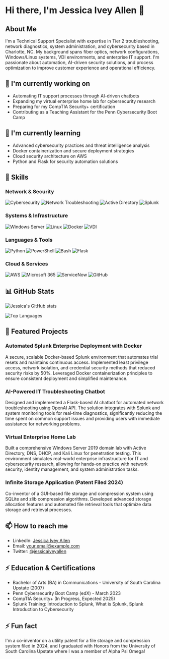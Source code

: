 # Hi there, I'm Jessica Ivey Allen 👋

## About Me
I'm a Technical Support Specialist with expertise in Tier 2 troubleshooting, network diagnostics, system administration, and cybersecurity based in Charlotte, NC. My background spans fiber optics, network configurations, Windows/Linux systems, VDI environments, and enterprise IT support. I'm passionate about automation, AI-driven security solutions, and process optimization to improve customer experience and operational efficiency.

## 🔭 I'm currently working on
- Automating IT support processes through AI-driven chatbots
- Expanding my virtual enterprise home lab for cybersecurity research
- Preparing for my CompTIA Security+ certification
- Contributing as a Teaching Assistant for the Penn Cybersecurity Boot Camp

## 🌱 I'm currently learning
- Advanced cybersecurity practices and threat intelligence analysis
- Docker containerization and secure deployment strategies
- Cloud security architecture on AWS
- Python and Flask for security automation solutions

## 💼 Skills

### Network & Security
![Cybersecurity](https://img.shields.io/badge/-Cybersecurity-2C3E50?style=flat-square&logo=shield&logoColor=white)
![Network Troubleshooting](https://img.shields.io/badge/-Network%20Troubleshooting-0078D7?style=flat-square&logo=cisco&logoColor=white)
![Active Directory](https://img.shields.io/badge/-Active%20Directory-0078D4?style=flat-square&logo=windows&logoColor=white)
![Splunk](https://img.shields.io/badge/-Splunk-000000?style=flat-square&logo=splunk&logoColor=white)

### Systems & Infrastructure
![Windows Server](https://img.shields.io/badge/-Windows%20Server-0078D6?style=flat-square&logo=windows&logoColor=white)
![Linux](https://img.shields.io/badge/-Linux-FCC624?style=flat-square&logo=linux&logoColor=black)
![Docker](https://img.shields.io/badge/-Docker-2496ED?style=flat-square&logo=docker&logoColor=white)
![VDI](https://img.shields.io/badge/-VDI-4285F4?style=flat-square&logo=vmware&logoColor=white)

### Languages & Tools
![Python](https://img.shields.io/badge/-Python-3776AB?style=flat-square&logo=Python&logoColor=white)
![PowerShell](https://img.shields.io/badge/-PowerShell-5391FE?style=flat-square&logo=powershell&logoColor=white)
![Bash](https://img.shields.io/badge/-Bash-4EAA25?style=flat-square&logo=gnu-bash&logoColor=white)
![Flask](https://img.shields.io/badge/-Flask-000000?style=flat-square&logo=flask&logoColor=white)

### Cloud & Services
![AWS](https://img.shields.io/badge/-AWS-232F3E?style=flat-square&logo=amazon-aws&logoColor=white)
![Microsoft 365](https://img.shields.io/badge/-Microsoft%20365-0078D4?style=flat-square&logo=microsoft-office&logoColor=white)
![ServiceNow](https://img.shields.io/badge/-ServiceNow-00A1E0?style=flat-square&logo=servicenow&logoColor=white)
![GitHub](https://img.shields.io/badge/-GitHub-181717?style=flat-square&logo=github&logoColor=white)

## 📊 GitHub Stats

![Jessica's GitHub stats](https://github-readme-stats.vercel.app/api?username=jessicaiveyallen&show_icons=true&theme=radical)

![Top Languages](https://github-readme-stats.vercel.app/api/top-langs/?username=jessicaiveyallen&layout=compact&theme=radical)

## 🚀 Featured Projects

### Automated Splunk Enterprise Deployment with Docker
A secure, scalable Docker-based Splunk environment that automates trial resets and maintains continuous access. Implemented least privilege access, network isolation, and credential security methods that reduced security risks by 50%. Leveraged Docker containerization principles to ensure consistent deployment and simplified maintenance.

### AI-Powered IT Troubleshooting Chatbot
Designed and implemented a Flask-based AI chatbot for automated network troubleshooting using OpenAI API. The solution integrates with Splunk and system monitoring tools for real-time diagnostics, significantly reducing the time spent on common support issues and providing users with immediate assistance for networking problems.

### Virtual Enterprise Home Lab
Built a comprehensive Windows Server 2019 domain lab with Active Directory, DNS, DHCP, and Kali Linux for penetration testing. This environment simulates real-world enterprise infrastructure for IT and cybersecurity research, allowing for hands-on practice with network security, identity management, and system administration tasks.

### Infinite Storage Application (Patent Filed 2024)
Co-inventor of a GUI-based file storage and compression system using SQLite and zlib compression algorithms. Developed advanced storage allocation features and automated file retrieval tools that optimize data storage and retrieval processes.

## 📫 How to reach me

- LinkedIn: [Jessica Ivey Allen](https://www.linkedin.com/in/jessicaiveyallen/)
- Email: your.email@example.com
- Twitter: [@jessicaiveyallen](https://twitter.com/jessicaiveyallen)

## ⚡ Education & Certifications

- Bachelor of Arts (BA) in Communications - University of South Carolina Upstate (2007)
- Penn Cybersecurity Boot Camp (edX) - March 2023
- CompTIA Security+ (In Progress, Expected 2025)
- Splunk Training: Introduction to Splunk, What is Splunk, Splunk Introduction to Cybersecurity

## ⚡ Fun fact
I'm a co-inventor on a utility patent for a file storage and compression system filed in 2024, and I graduated with Honors from the University of South Carolina Upstate where I was a member of Alpha Psi Omega!
